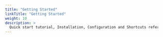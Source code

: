 ```yaml
---
title: "Getting Started"
linkTitle: "Getting Started"
weight: 10
description: >
  Quick start tutorial, Installation, Configuration and Shortcuts reference
---
```

